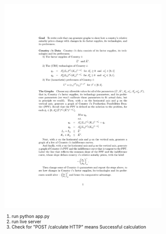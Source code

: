 ![Autarky](Autarky.png)

1. run python app.py
2. run live server
3. Check for "POST /calculate HTTP" means Successful calculation